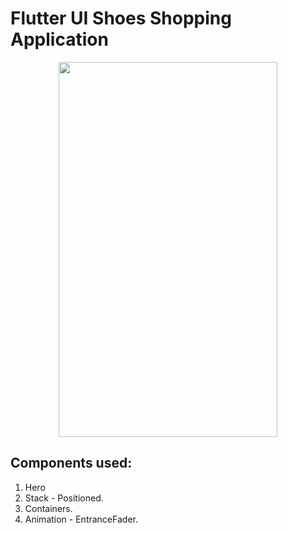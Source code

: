 # Flutter UI Shoes Shopping Application

<p align="center"> 
<img width="350" height="600" src="https://github.com/Dhruvpolaris/shoes_shopping/blob/master/finaloutput.gif">
</p>


## Components used:
1. Hero
2. Stack - Positioned.
3. Containers.
4. Animation - EntranceFader.


